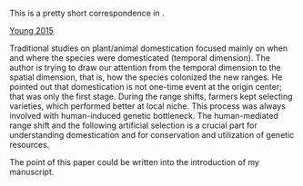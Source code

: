 This is a pretty short correspondence in <Frontiers of Biogeography>.

[Young 2015](http://escholarship.org/uc/item/5346n7cj)

Traditional studies on plant/animal domestication focused mainly on when and where the species were domesticated (temporal dimension). The author is trying to draw our attention from the temporal dimension to the spatial dimension, that is, how the species colonized the new ranges.  He pointed out that domestication is not one-time event at the origin center; that was only the first stage. During the range shifts, farmers kept selecting varieties, which performed better at local niche. This process was always involved with human-induced genetic bottleneck. The human-mediated range shift and the following artificial selection is a crucial part for understanding domestication and for conservation and utilization of genetic resources.

The point of this paper could be written into the introduction of my manuscript.

